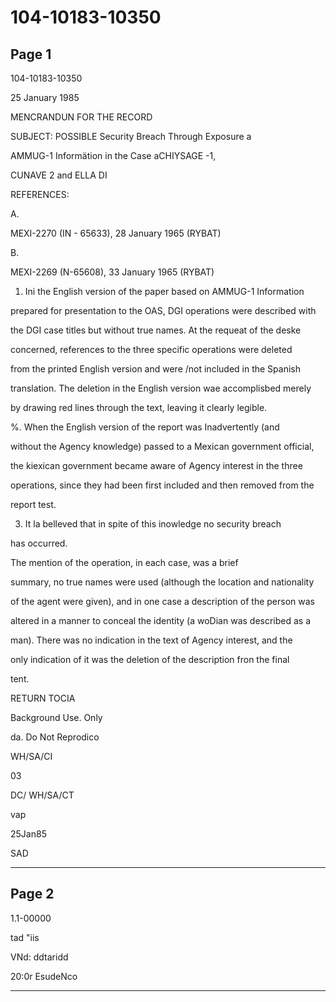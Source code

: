# 104-10183-10350

## Page 1

104-10183-10350

25 January 1985

MENCRANDUN FOR THE RECORD

SUBJECT: POSSIBLE Security Breach Through Exposure a

AMMUG-1 Informätion in the Case aCHIYSAGE -1,

CUNAVE 2 and ELLA DI

REFERENCES:

A.

MEXI-2270 (IN - 65633), 28 January 1965 (RYBAT)

B.

MEXI-2269 (N-65608), 33 January 1965 (RYBAT)

1. Ini the English version of the paper based on AMMUG-1 Information

prepared for presentation to the OAS, DGI operations were described with

the DGI case titles but without true names. At the requeat of the deske

concerned, references to the three specific operations were deleted

from the printed English version and were /not included in the Spanish

translation. The deletion in the English version wae accomplisbed merely

by drawing red lines through the text, leaving it clearly legible.

%. When the English version of the report was Inadvertently (and

without the Agency knowledge) passed to a Mexican government official,

the kiexican government became aware of Agency interest in the three

operations, since they had been first included and then removed from the

report test.

3. It la belleved that in spite of this inowledge no security breach

has occurred.

The mention of the operation, in each case, was a brief

summary, no true names were used (although the location and nationality

of the agent were given), and in one case a description of the person was

altered in a manner to conceal the identity (a woDian was described as a

man). There was no indication in the text of Agency interest, and the

only indication of it was the deletion of the description fron the final

tent.

RETURN TOCIA

Background Use. Only

da. Do Not Reprodico

WH/SA/CI

03

DC/ WH/SA/CT

vap

25Jan85

SAD

---

## Page 2

1.1-00000

tad "iis

VNd: ddtaridd

20:0r EsudeNco

---

